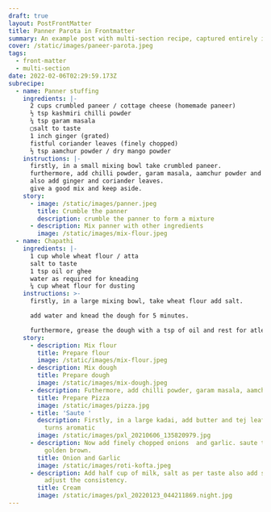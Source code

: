 ```yaml
---
draft: true
layout: PostFrontMatter
title: Panner Parota in Frontmatter
summary: An example post with multi-section recipe, captured entirely in front matter
cover: /static/images/paneer-parota.jpeg
tags:
  - front-matter
  - multi-section
date: 2022-02-06T02:29:59.173Z
subrecipe:
  - name: Panner stuffing
    ingredients: |-
      2 cups crumbled paneer / cottage cheese (homemade paneer)
      ½ tsp kashmiri chilli powder
      ¼ tsp garam masala
      ▢salt to taste
      1 inch ginger (grated)
      fistful coriander leaves (finely chopped)
      ½ tsp aamchur powder / dry mango powder
    instructions: |-
      firstly, in a small mixing bowl take crumbled paneer.
      furthermore, add chilli powder, garam masala, aamchur powder and salt.
      also add ginger and coriander leaves.
      give a good mix and keep aside.
    story:
      - image: /static/images/panner.jpeg
        title: Crumble the panner
        description: crumble the panner to form a mixture
      - description: Mix panner with other ingredients
        image: /static/images/mix-flour.jpeg
  - name: Chapathi
    ingredients: |-
      1 cup whole wheat flour / atta
      salt to taste
      1 tsp oil or ghee
      water as required for kneading
      ¼ cup wheat flour for dusting
    instructions: >-
      firstly, in a large mixing bowl, take wheat flour add salt.

      add water and knead the dough for 5 minutes.

      furthermore, grease the dough with a tsp of oil and rest for atleast 20 minutes.
    story:
      - description: Mix flour
        title: Prepare flour
        image: /static/images/mix-flour.jpeg
      - description: Mix dough
        title: Prepare dough
        image: /static/images/mix-dough.jpeg
      - description: Futhermore, add chilli powder, garam masala, aamchur etc.
        title: Prepare Pizza
        image: /static/images/pizza.jpg
      - title: 'Saute '
        description: Firstly, in a large kadai, add butter and tej leaf. saute till it
          turns aromatic
        image: /static/images/pxl_20210606_135820979.jpg
      - description: Now add finely chopped onions  and garlic. saute till they turn
          golden brown.
        title: Onion and Garlic
        image: /static/images/roti-kofta.jpeg
      - description: Add half cup of milk, salt as per taste also add some water to
          adjust the consistency.
        title: Cream
        image: /static/images/pxl_20220123_044211869.night.jpg
---
```

